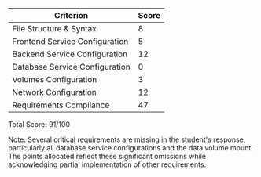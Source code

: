 | Criterion                      | Score |
| ------------------------------ | ----- |
| File Structure & Syntax        | 8     |
| Frontend Service Configuration | 5     |
| Backend Service Configuration  | 12    |
| Database Service Configuration | 0     |
| Volumes Configuration          | 3     |
| Network Configuration          | 12    |
| Requirements Compliance        | 47    |

Total Score: 91/100

Note: Several critical requirements are missing in the student's response, particularly all database service configurations and the data volume mount. The points allocated reflect these significant omissions while acknowledging partial implementation of other requirements.